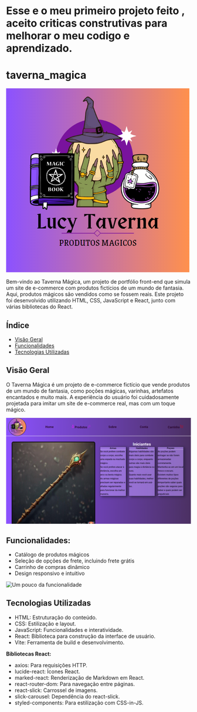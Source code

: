 Esse e o meu primeiro projeto feito , aceito criticas construtivas para melhorar o meu codigo e aprendizado.
=======
# taverna_magica
![Logo do site](./src/img/Logo.png)

Bem-vindo ao Taverna Mágica, um projeto de portfólio front-end que simula um site de e-commerce com produtos fictícios de um mundo de fantasia. Aqui, produtos mágicos são vendidos como se fossem reais. Este projeto foi desenvolvido utilizando HTML, CSS, JavaScript e React, junto com várias bibliotecas do React.

## Índice
- [Visão Geral](#visão-geral)
- [Funcionalidades](#funcionalidades)
- [Tecnologias Utilizadas](#tecnologias-utilizadas)

## Visão Geral
O Taverna Mágica é um projeto de e-commerce fictício que vende produtos de um mundo de fantasia, como poções mágicas, varinhas, artefatos encantados e muito mais. A experiência do usuário foi cuidadosamente projetada para imitar um site de e-commerce real, mas com um toque mágico.

![Um pouco da home do site](./src/img/reamd/site.png)

## Funcionalidades:

* Catálogo de produtos mágicos
* Seleção de opções de frete, incluindo frete grátis
* Carrinho de compras dinâmico
* Design responsivo e intuitivo

![Um pouco da funcionalidade](./src/img/reamd/projeto-funcionando.gif)

## Tecnologias Utilizadas

* HTML: Estruturação do conteúdo.
* CSS: Estilização e layout.
* JavaScript: Funcionalidades e interatividade.
* React: Biblioteca para construção da interface de usuário.
* Vite: Ferramenta de build e desenvolvimento.

**Bibliotecas React:**

* axios: Para requisições HTTP.
* lucide-react: Ícones React.
* marked-react: Renderização de Markdown em React.
* react-router-dom: Para navegação entre páginas.
* react-slick: Carrossel de imagens.
* slick-carousel: Dependência do react-slick.
* styled-components: Para estilização com CSS-in-JS.
